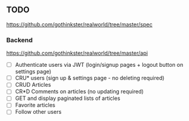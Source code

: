 ## TODO

https://github.com/gothinkster/realworld/tree/master/spec

### Backend

https://github.com/gothinkster/realworld/tree/master/api

- [ ] Authenticate users via JWT (login/signup pages + logout button on settings page)
- [ ] CRU\* users (sign up & settings page - no deleting required)
- [ ] CRUD Articles
- [ ] CR\*D Comments on articles (no updating required)
- [ ] GET and display paginated lists of articles
- [ ] Favorite articles
- [ ] Follow other users
